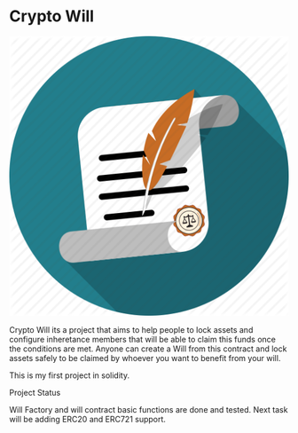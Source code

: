 # Crypto Will

![alt text](./public/will.png?raw=true)

Crypto Will its a project that aims to help people to lock assets and configure inheretance members that will be able to claim this funds once the conditions are met.
Anyone can create a Will from this contract and lock assets safely to be claimed by whoever you want to benefit from your will.

This is my first project in solidity.

Project Status 

Will Factory and will contract basic functions are done and tested.
Next task will be adding ERC20 and ERC721 support.